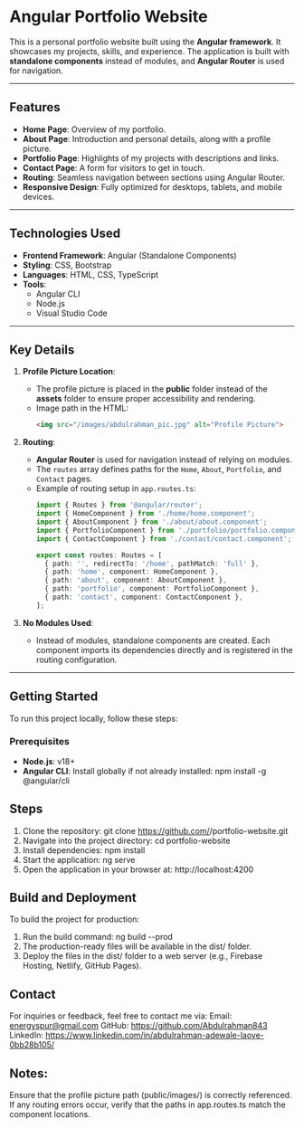 # Angular Portfolio Website

This is a personal portfolio website built using the **Angular framework**. It showcases my projects, skills, and experience. The application is built with **standalone components** instead of modules, and **Angular Router** is used for navigation.

---

## Features
- **Home Page**: Overview of my portfolio.
- **About Page**: Introduction and personal details, along with a profile picture.
- **Portfolio Page**: Highlights of my projects with descriptions and links.
- **Contact Page**: A form for visitors to get in touch.
- **Routing**: Seamless navigation between sections using Angular Router.
- **Responsive Design**: Fully optimized for desktops, tablets, and mobile devices.

---

## Technologies Used
- **Frontend Framework**: Angular (Standalone Components)
- **Styling**: CSS, Bootstrap
- **Languages**: HTML, CSS, TypeScript
- **Tools**:
  - Angular CLI
  - Node.js
  - Visual Studio Code

---

## Key Details
1. **Profile Picture Location**:
   - The profile picture is placed in the **public** folder instead of the **assets** folder to ensure proper accessibility and rendering.
   - Image path in the HTML: 
     ```html
     <img src="/images/abdulrahman_pic.jpg" alt="Profile Picture">
     ```
    
2. **Routing**:
   - **Angular Router** is used for navigation instead of relying on modules.
   - The `routes` array defines paths for the `Home`, `About`, `Portfolio`, and `Contact` pages.
   - Example of routing setup in `app.routes.ts`:
     ```typescript
     import { Routes } from '@angular/router';
     import { HomeComponent } from './home/home.component';
     import { AboutComponent } from './about/about.component';
     import { PortfolioComponent } from './portfolio/portfolio.component';
     import { ContactComponent } from './contact/contact.component';

     export const routes: Routes = [
       { path: '', redirectTo: '/home', pathMatch: 'full' },
       { path: 'home', component: HomeComponent },
       { path: 'about', component: AboutComponent },
       { path: 'portfolio', component: PortfolioComponent },
       { path: 'contact', component: ContactComponent },
     ];
     ```

3. **No Modules Used**:
   - Instead of modules, standalone components are created. Each component imports its dependencies directly and is registered in the routing configuration.

---

## Getting Started
To run this project locally, follow these steps:

### Prerequisites
- **Node.js**: v18+
- **Angular CLI**: Install globally if not already installed:
    npm install -g @angular/cli

## Steps
1. Clone the repository:
git clone https://github.com/<your-github-username>/portfolio-website.git
2. Navigate into the project directory:
cd portfolio-website
3. Install dependencies:
npm install
4. Start the application:
ng serve
5. Open the application in your browser at:
http://localhost:4200

## Build and Deployment
To build the project for production:
1. Run the build command:
ng build --prod
2. The production-ready files will be available in the dist/ folder.
3. Deploy the files in the dist/ folder to a web server (e.g., Firebase Hosting, Netlify, GitHub Pages).

## Contact
For inquiries or feedback, feel free to contact me via:
Email: energyspur@gmail.com
GitHub: https://github.com/Abdulrahman843
LinkedIn: https://www.linkedin.com/in/abdulrahman-adewale-laoye-0bb28b105/

## Notes:
Ensure that the profile picture path (public/images/) is correctly referenced.
If any routing errors occur, verify that the paths in app.routes.ts match the component locations.
